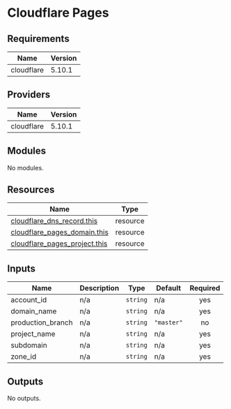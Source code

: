 # Cloudflare Pages

<!-- BEGIN_TF_DOCS -->
## Requirements

| Name | Version |
|------|---------|
| cloudflare | 5.10.1 |

## Providers

| Name | Version |
|------|---------|
| cloudflare | 5.10.1 |

## Modules

No modules.

## Resources

| Name | Type |
|------|------|
| [cloudflare_dns_record.this](https://registry.terraform.io/providers/cloudflare/cloudflare/5.10.1/docs/resources/dns_record) | resource |
| [cloudflare_pages_domain.this](https://registry.terraform.io/providers/cloudflare/cloudflare/5.10.1/docs/resources/pages_domain) | resource |
| [cloudflare_pages_project.this](https://registry.terraform.io/providers/cloudflare/cloudflare/5.10.1/docs/resources/pages_project) | resource |

## Inputs

| Name | Description | Type | Default | Required |
|------|-------------|------|---------|:--------:|
| account\_id | n/a | `string` | n/a | yes |
| domain\_name | n/a | `string` | n/a | yes |
| production\_branch | n/a | `string` | `"master"` | no |
| project\_name | n/a | `string` | n/a | yes |
| subdomain | n/a | `string` | n/a | yes |
| zone\_id | n/a | `string` | n/a | yes |

## Outputs

No outputs.
<!-- END_TF_DOCS -->
